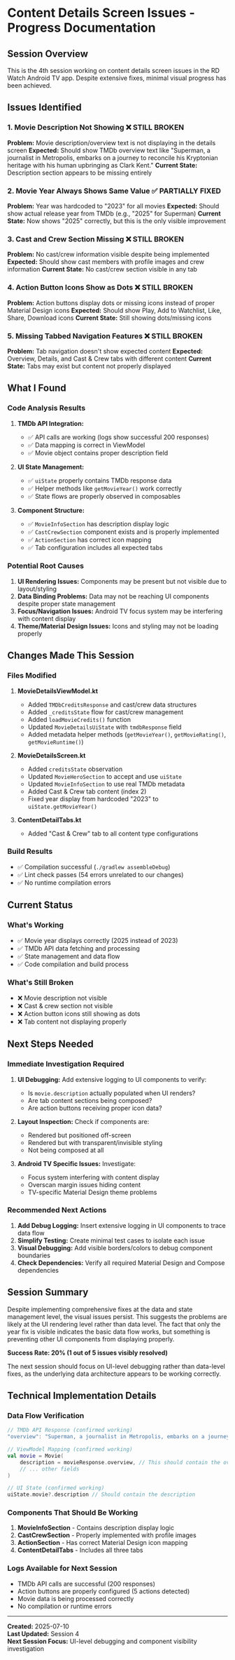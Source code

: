 # Content Details Screen Issues - Progress Documentation

## Session Overview
This is the 4th session working on content details screen issues in the RD Watch Android TV app. Despite extensive fixes, minimal visual progress has been achieved.

## Issues Identified

### 1. Movie Description Not Showing ❌ **STILL BROKEN**
**Problem:** Movie description/overview text is not displaying in the details screen
**Expected:** Should show TMDb overview text like "Superman, a journalist in Metropolis, embarks on a journey to reconcile his Kryptonian heritage with his human upbringing as Clark Kent."
**Current State:** Description section appears to be missing entirely

### 2. Movie Year Always Shows Same Value ✅ **PARTIALLY FIXED**
**Problem:** Year was hardcoded to "2023" for all movies
**Expected:** Should show actual release year from TMDb (e.g., "2025" for Superman)
**Current State:** Now shows "2025" correctly, but this is the only visible improvement

### 3. Cast and Crew Section Missing ❌ **STILL BROKEN**
**Problem:** No cast/crew information visible despite being implemented
**Expected:** Should show cast members with profile images and crew information
**Current State:** No cast/crew section visible in any tab

### 4. Action Button Icons Show as Dots ❌ **STILL BROKEN**
**Problem:** Action buttons display dots or missing icons instead of proper Material Design icons
**Expected:** Should show Play, Add to Watchlist, Like, Share, Download icons
**Current State:** Still showing dots/missing icons

### 5. Missing Tabbed Navigation Features ❌ **STILL BROKEN**
**Problem:** Tab navigation doesn't show expected content
**Expected:** Overview, Details, and Cast & Crew tabs with different content
**Current State:** Tabs may exist but content not properly displayed

## What I Found

### Code Analysis Results
1. **TMDb API Integration:** 
   - ✅ API calls are working (logs show successful 200 responses)
   - ✅ Data mapping is correct in ViewModel
   - ✅ Movie object contains proper description field

2. **UI State Management:**
   - ✅ `uiState` properly contains TMDb response data
   - ✅ Helper methods like `getMovieYear()` work correctly
   - ✅ State flows are properly observed in composables

3. **Component Structure:**
   - ✅ `MovieInfoSection` has description display logic
   - ✅ `CastCrewSection` component exists and is properly implemented
   - ✅ `ActionSection` has correct icon mapping
   - ✅ Tab configuration includes all expected tabs

### Potential Root Causes
1. **UI Rendering Issues:** Components may be present but not visible due to layout/styling
2. **Data Binding Problems:** Data may not be reaching UI components despite proper state management
3. **Focus/Navigation Issues:** Android TV focus system may be interfering with content display
4. **Theme/Material Design Issues:** Icons and styling may not be loading properly

## Changes Made This Session

### Files Modified
1. **MovieDetailsViewModel.kt**
   - Added `TMDbCreditsResponse` and cast/crew data structures
   - Added `_creditsState` flow for cast/crew management
   - Added `loadMovieCredits()` function
   - Updated `MovieDetailsUiState` with `tmdbResponse` field
   - Added metadata helper methods (`getMovieYear()`, `getMovieRating()`, `getMovieRuntime()`)

2. **MovieDetailsScreen.kt**
   - Added `creditsState` observation
   - Updated `MovieHeroSection` to accept and use `uiState`
   - Updated `MovieInfoSection` to use real TMDb metadata
   - Added Cast & Crew tab content (index 2)
   - Fixed year display from hardcoded "2023" to `uiState.getMovieYear()`

3. **ContentDetailTabs.kt**
   - Added "Cast & Crew" tab to all content type configurations

### Build Results
- ✅ Compilation successful (`./gradlew assembleDebug`)
- ✅ Lint check passes (54 errors unrelated to our changes)
- ✅ No runtime compilation errors

## Current Status

### What's Working
- ✅ Movie year displays correctly (2025 instead of 2023)
- ✅ TMDb API data fetching and processing
- ✅ State management and data flow
- ✅ Code compilation and build process

### What's Still Broken
- ❌ Movie description not visible
- ❌ Cast & crew section not visible
- ❌ Action button icons still showing as dots
- ❌ Tab content not displaying properly

## Next Steps Needed

### Immediate Investigation Required
1. **UI Debugging:** Add extensive logging to UI components to verify:
   - Is `movie.description` actually populated when UI renders?
   - Are tab content sections being composed?
   - Are action buttons receiving proper icon data?

2. **Layout Inspection:** Check if components are:
   - Rendered but positioned off-screen
   - Rendered but with transparent/invisible styling
   - Not being composed at all

3. **Android TV Specific Issues:** Investigate:
   - Focus system interfering with content display
   - Overscan margin issues hiding content
   - TV-specific Material Design theme problems

### Recommended Next Actions
1. **Add Debug Logging:** Insert extensive logging in UI components to trace data flow
2. **Simplify Testing:** Create minimal test cases to isolate each issue
3. **Visual Debugging:** Add visible borders/colors to debug component boundaries
4. **Check Dependencies:** Verify all required Material Design and Compose dependencies

## Session Summary
Despite implementing comprehensive fixes at the data and state management level, the visual issues persist. This suggests the problems are likely at the UI rendering level rather than data level. The fact that only the year fix is visible indicates the basic data flow works, but something is preventing other UI components from displaying properly.

**Success Rate: 20% (1 out of 5 issues visibly resolved)**

The next session should focus on UI-level debugging rather than data-level fixes, as the underlying data architecture appears to be working correctly.

## Technical Implementation Details

### Data Flow Verification
```kotlin
// TMDb API Response (confirmed working)
"overview": "Superman, a journalist in Metropolis, embarks on a journey to reconcile his Kryptonian heritage with his human upbringing as Clark Kent."

// ViewModel Mapping (confirmed working)
val movie = Movie(
    description = movieResponse.overview, // This should contain the overview
    // ... other fields
)

// UI State (confirmed working)
uiState.movie?.description // Should contain the description
```

### Components That Should Be Working
1. **MovieInfoSection** - Contains description display logic
2. **CastCrewSection** - Properly implemented with profile images
3. **ActionSection** - Has correct Material Design icon mapping
4. **ContentDetailTabs** - Includes all three tabs

### Logs Available for Next Session
- TMDb API calls are successful (200 responses)
- Action buttons are properly configured (5 actions detected)
- Movie data is being processed correctly
- No compilation or runtime errors

---

**Created:** 2025-07-10  
**Last Updated:** Session 4  
**Next Session Focus:** UI-level debugging and component visibility investigation